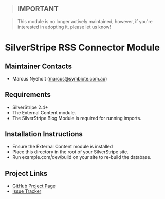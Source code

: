 > ## **IMPORTANT**

> This module is no longer actively maintained, however, if you're interested in adopting it, please let us know!

# SilverStripe RSS Connector Module

## Maintainer Contacts
*  Marcus Nyeholt (<marcus@symbiote.com.au>)

## Requirements
*  SilverStripe 2.4+
*  The External Content module.
*  The SilverStripe Blog Module is required for running imports.

## Installation Instructions
*  Ensure the External Content module is installed
*  Place this directory in the root of your SilverStripe site.
*  Run example.com/dev/build on your site to re-build the database.

## Project Links
*  [GitHub Project Page](https://github.com/ajshort/silverstripe-rssconnector)
*  [Issue Tracker](https://github.com/ajshort/silverstripe-rssconnector/issues)
